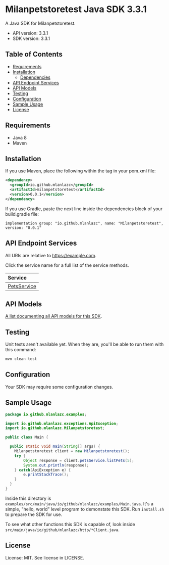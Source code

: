 # Milanpetstoretest Java SDK 3.3.1

A Java SDK for Milanpetstoretest.

- API version: 3.3.1
- SDK version: 3.3.1

## Table of Contents

- [Requirements](#requirements)
- [Installation](#installation)
  - [Dependencies](#dependencies)
- [API Endpoint Services](#api-endpoint-services)
- [API Models](#api-models)
- [Testing](#testing)
- [Configuration](#configuration)
- [Sample Usage](#sample-usage)
- [License](#license)

## Requirements

- Java 8
- Maven

## Installation

If you use Maven, place the following within the <dependencies> tag in your pom.xml file:

```XML
<dependency>
  <groupId>io.github.mlanlazc</groupId>
  <artifactId>milanpetstoretest</artifactId>
  <version>0.0.1</version>
</dependency>
```

If you use Gradle, paste the next line inside the dependencies block of your build.gradle file:

```Gradle
implementation group: "io.github.mlanlazc", name: "Milanpetstoretest", version: "0.0.1"
```

## API Endpoint Services

All URIs are relative to https://example.com.

Click the service name for a full list of the service methods.

| Service                                                                        |
| :----------------------------------------------------------------------------- |
| [PetsService](src/main/java/io/github/mlanlazc/services/README.md#petsservice) |

## API Models

[A list documenting all API models for this SDK](src/main/java/io/github/mlanlazc//models/README.md#milanpetstoretest-models).

## Testing

Unit tests aren't available yet. When they are, you'll be able to run them with this command:

```Bash
mvn clean test
```

## Configuration

Your SDK may require some configuration changes.

## Sample Usage

```Java
package io.github.mlanlazc.examples;

import io.github.mlanlazc.exceptions.ApiException;
import io.github.mlanlazc.Milanpetstoretest;

public class Main {

  public static void main(String[] args) {
    Milanpetstoretest client = new Milanpetstoretest();
    try {
        Object response = client.petsService.listPets(5);
        System.out.println(response);
    } catch(ApiException e) {
        e.printStackTrace();
    }
  }
}

```

Inside this directory is `examples/src/main/java/io/github/mlanlazc/examples/Main.java`. It's a simple, "hello, world" level program to demonstate this SDK. Run `install.sh` to prepare the SDK for use.

To see what other functions this SDK is capable of, look inside `src/main/java/io/github/mlanlazc/http/*Client.java`.

## License

License: MIT. See license in LICENSE.
